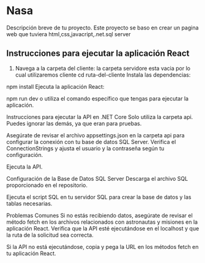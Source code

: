 # Nasa

Descripción breve de tu proyecto.
Este proyecto se baso en crear un pagina web que tuviera html,css,javacript,.net.sql server
## Instrucciones para ejecutar la aplicación React

1. Navega a la carpeta del cliente:
la carpeta servidore esta vacia por lo cual utilizaremos cliente 
   cd ruta-del-cliente
Instala las dependencias:

npm install
Ejecuta la aplicación React:

npm run dev
o utiliza el comando específico que tengas para ejecutar la aplicación.

Instrucciones para ejecutar la API en .NET Core
Solo utiliza la carpeta api. Puedes ignorar las demás, ya que eran para pruebas.

Asegúrate de revisar el archivo appsettings.json en la carpeta api para configurar la conexión con tu base de datos SQL Server. Verifica el ConnectionStrings y ajusta el usuario y la contraseña según tu configuración.

Ejecuta la API.

Configuración de la Base de Datos SQL Server
Descarga el archivo SQL proporcionado en el repositorio.

Ejecuta el script SQL en tu servidor SQL para crear la base de datos y las tablas necesarias.

Problemas Comunes
Si no estás recibiendo datos, asegúrate de revisar el método fetch en los archivos relacionados con astronautas y misiones en la aplicación React. Verifica que la API esté ejecutándose en el localhost y que la ruta de la solicitud sea correcta.

Si la API no está ejecutándose, copia y pega la URL en los métodos fetch en tu aplicación React.